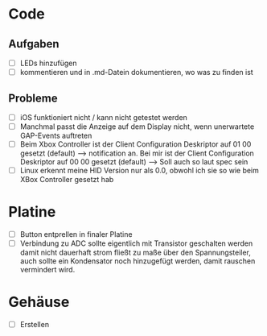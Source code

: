 # Code
## Aufgaben
- [ ] LEDs hinzufügen
- [ ] kommentieren und in .md-Datein dokumentieren, wo was zu finden ist

## Probleme
- [ ] iOS funktioniert nicht / kann nicht getestet werden
- [ ] Manchmal passt die Anzeige auf dem Display nicht, wenn unerwartete GAP-Events auftreten
- [ ] Beim Xbox Controller ist der Client Configuration Deskriptor auf 01 00 gesetzt (default) --> notification an. Bei mir ist der Client Configuration Deskriptor auf 00 00 gesetzt (default) --> Soll auch so laut spec sein
- [ ] Linux erkennt meine HID Version nur als 0.0, obwohl ich sie so wie beim XBox Controller gesetzt hab

# Platine
- [ ] Button entprellen in finaler Platine
- [ ] Verbindung zu ADC sollte eigentlich mit Transistor geschalten werden damit nicht dauerhaft strom fließt zu maße über den Spannungsteiler, auch sollte ein Kondensator noch hinzugefügt werden, damit rauschen vermindert wird.

# Gehäuse
- [ ] Erstellen